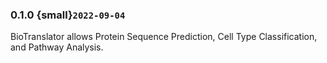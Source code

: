 ### 0.1.0 {small}`2022-09-04`

BioTranslator allows Protein Sequence Prediction, Cell Type Classification, and Pathway Analysis.
